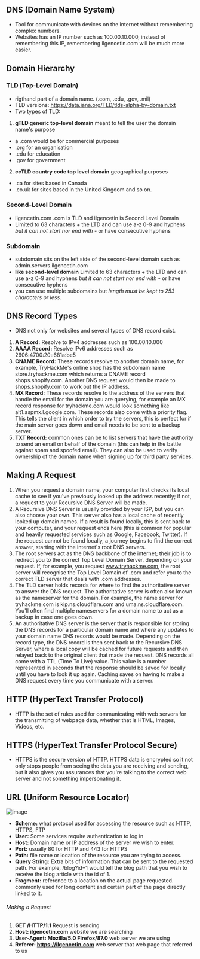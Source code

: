 ## DNS (Domain Name System)
- Tool for communicate with devices on the internet without remembering complex numbers. 
- Websites has an IP number such as 100.00.10.000, instead of remembering this IP, remembering ilgencetin.com will be much more easier.

## Domain Hierarchy 
### TLD (Top-Level Domain)
- rigthand part of a domain name. (.com, .edu, .gov, .mil)
- TLD versions: https://data.iana.org/TLD/tlds-alpha-by-domain.txt
- Two types of TLD:
1. **gTLD generic top-level domain** meant to tell the user the domain name's purpose
- a .com would be for commercial purposes
- .org for an organisation
- .edu for education 
- .gov for government
2. **ccTLD country code top level domain** geographical purposes 
- .ca for sites based in Canada
- .co.uk for sites based in the United Kingdom and so on.

### Second-Level Domain 
- ilgencetin.com .com is TLD and ilgencetin is Second Level Domain
- Limited to 63 characters + the LTD and can use a-z 0-9 and hyphens _but it can not start nor end with -_ or have consecutive hyphens

### Subdomain
- subdomain sits on the left side of the second-level domain such as admin.servers.ilgencetin.com
- **like second-level domain** Limited to 63 characters + the LTD and can use a-z 0-9 and hyphens _but it can not start nor end with -_ or have consecutive hyphens
- you can use multiple subdomains but _length must be kept to 253 characters or less._

## DNS Record Types 
- DNS not only for websites and several types of DNS record exist.
1. **A Record:** Resolve to IPv4 addresses such as 100.00.10.000
2. **AAAA Record:** Resolve IPv6 addresses such as 2606:4700:20::681a:be5
3. **CNAME Record:** These records resolve to another domain name, for example, TryHackMe's online shop has the subdomain name store.tryhackme.com which returns a CNAME record shops.shopify.com. Another DNS request would then be made to shops.shopify.com to work out the IP address.
4. **MX Record:** These records resolve to the address of the servers that handle the email for the domain you are querying, for example an MX record response for tryhackme.com would look something like alt1.aspmx.l.google.com. These records also come with a priority flag. This tells the client in which order to try the servers, this is perfect for if the main server goes down and email needs to be sent to a backup server.
5. **TXT Record:** common ones can be to list servers that have the authority to send an email on behalf of the domain (this can help in the battle against spam and spoofed email). They can also be used to verify ownership of the domain name when signing up for third party services.

## Making A Request 
1. When you request a domain name, your computer first checks its local cache to see if you've previously looked up the address recently; if not, a request to your Recursive DNS Server will be made.
2. A Recursive DNS Server is usually provided by your ISP, but you can also choose your own. This server also has a local cache of recently looked up domain names. If a result is found locally, this is sent back to your computer, and your request ends here (this is common for popular and heavily requested services such as Google, Facebook, Twitter). If the request cannot be found locally, a journey begins to find the correct answer, starting with the internet's root DNS servers.
3. The root servers act as the DNS backbone of the internet; their job is to redirect you to the correct Top Level Domain Server, depending on your request. If, for example, you request www.tryhackme.com, the root server will recognise the Top Level Domain of .com and refer you to the correct TLD server that deals with .com addresses.
4. The TLD server holds records for where to find the authoritative server to answer the DNS request. The authoritative server is often also known as the nameserver for the domain. For example, the name server for tryhackme.com is kip.ns.cloudflare.com and uma.ns.cloudflare.com. You'll often find multiple nameservers for a domain name to act as a backup in case one goes down.
5. An authoritative DNS server is the server that is responsible for storing the DNS records for a particular domain name and where any updates to your domain name DNS records would be made. Depending on the record type, the DNS record is then sent back to the Recursive DNS Server, where a local copy will be cached for future requests and then relayed back to the original client that made the request. DNS records all come with a TTL (Time To Live) value. This value is a number represented in seconds that the response should be saved for locally until you have to look it up again. Caching saves on having to make a DNS request every time you communicate with a server.

## HTTP (HyperText Transfer Protocol)
-  HTTP is the set of rules used for communicating with web servers for the transmitting of webpage data, whether that is HTML, Images, Videos, etc.
## HTTPS (HyperText Transfer Protocol Secure)
- HTTPS is the secure version of HTTP. HTTPS data is encrypted so it not only stops people from seeing the data you are receiving and sending, but it also gives you assurances that you're talking to the correct web server and not something impersonating it.

## URL (Uniform Resource Locator)
![image](https://user-images.githubusercontent.com/113854816/196927415-31ad9c05-9e83-4d2c-8376-944db637c2d1.png)

- **Scheme:** what protocol used for accessing the resource such as HTTP,  HTTPS, FTP 
- **User:** Some services require authentication to log in 
- **Host:** Domain name or IP address of the server we wish to enter. 
- **Port:** usually 80 for HTTP and 443 for HTTPS
- **Path:** file name or location of the resource you are trying to access.
- **Query String:** Extra bits of information that can be sent to the requested path. For example, /blog?id=1 would tell the blog path that you wish to receive the blog article with the id of 1.
- **Fragment:** reference to a location on the actual page requested. commonly used for long content and certain part of the page directly linked to it.

###### Making a Request
1. **GET /HTTP/1.1** Request is sending
2. **Host: ilgencetin.com** website we are searching
3. **User-Agent: Mozilla/5.0 Firefox/87.0** web server we are using
4. **Referer: https://ilgencetin.com** web server that web page that referred to us 
